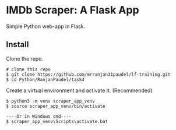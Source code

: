 # IMDb Scraper: A Flask App
Simple Python web-app in Flask.

## Install
Clone the repo.
```
# clone this repo
$ git clone https://github.com/mrranjan31paudel/lf-training.git
$ cd Python/RanjanPaudel/task4
```
Create a virtual environment and activate it. (Recommended)
```
$ python3 -m venv scraper_app_venv
$ source scraper_app_venv/bin/activate

----Or in Windows cmd----
$ scraper_app_venv\Scripts\activate.bat
```

